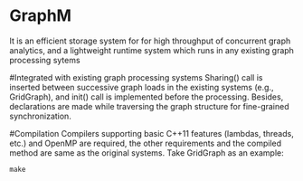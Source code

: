 # GraphM
It is an efficient storage system for for high throughput of concurrent graph analytics, and a lightweight runtime system which runs in any existing graph processing sytems

#Integrated with existing graph processing systems
Sharing() call is inserted between successive graph loads in the existing systems (e.g., GridGraph), and init() call is implemented before the processing. Besides, declarations are made while traversing the graph structure for fine-grained synchronization.

#Compilation
Compilers supporting basic C++11 features (lambdas, threads, etc.) and OpenMP are required, the other requirements and the compiled method are same as the original systems. Take GridGraph as an example:
```
make
```

